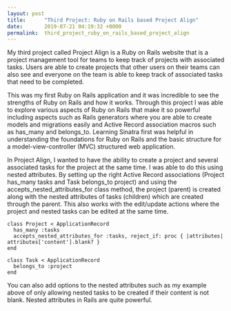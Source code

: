 ```yaml
---
layout: post
title:      "Third Project: Ruby on Rails based Project Align"
date:       2019-07-21 04:19:32 +0000
permalink:  third_project_ruby_on_rails_based_project_align
---
```



My third project called Project Align is a Ruby on Rails website that is a project management tool for teams to keep track of projects with associated tasks. Users are able to create projects that other users on their teams can also see and everyone on the team is able to keep track of associated tasks that need to be completed.

This was my first Ruby on Rails application and it was incredible to see the strengths of Ruby on Rails and how it works. Through this project I was able to explore various aspects of Ruby on Rails that make it so powerful including aspects such as Rails generators where you are able to create models and migrations easily and Active Record association macros such as has_many and belongs_to. Learning Sinatra first was helpful in understanding the foundations for Ruby on Rails and the basic structure for a model-view-controller (MVC) structured web application. 

In Project Align, I wanted to have the ability to create a project and several associated tasks for the project at the same time. I was able to do this using nested attributes. By setting up the right Active Record associations (Project has_many tasks and Task belongs_to project) and using the accepts_nested_attributes_for class method, the project (parent) is created along with the nested attributes of tasks (children) which are created through the parent. This also works with the edit/update actions where the project and nested tasks can be edited at the same time.

```
class Project < ApplicationRecord
  has_many :tasks
  accepts_nested_attributes_for :tasks, reject_if: proc { |attributes| attributes['content'].blank? }
end

class Task < ApplicationRecord
  belongs_to :project
end

```

You can also add options to the nested attributes such as my example above of only allowing nested tasks to be created if their content is not blank. Nested attributes in Rails are quite powerful.
